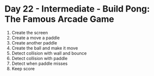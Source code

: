 # Day 22 - Intermediate - Build Pong: The Famous Arcade Game


1. Create the screen
2. Create a move a paddle
3. Create another paddle
4. Create the ball and make it move
5. Detect collision with wall and bounce
6. Detect collision with paddle
7. Detect when paddle misses
8. Keep score
